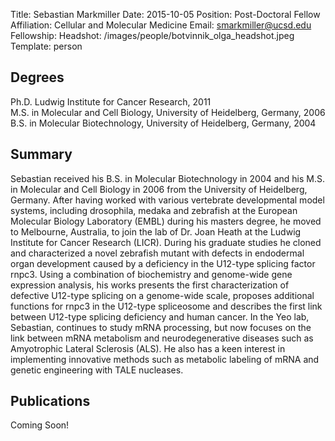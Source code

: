 Title: Sebastian Markmiller
Date: 2015-10-05
Position: Post-Doctoral Fellow
Affiliation: Cellular and Molecular Medicine
Email: smarkmiller@ucsd.edu
Fellowship: 
Headshot: /images/people/botvinnik_olga_headshot.jpeg
Template: person

## Degrees

Ph.D. Ludwig Institute for Cancer Research, 2011<br>
M.S. in Molecular and Cell Biology, University of Heidelberg, Germany, 2006<br>
B.S. in Molecular Biotechnology, University of Heidelberg, Germany, 2004<br>

## Summary

Sebastian received his B.S. in Molecular Biotechnology in 2004 and his M.S. in Molecular and Cell Biology in 2006 from the University of Heidelberg, Germany. After having worked with various vertebrate developmental model systems, including drosophila, medaka and zebrafish at the European Molecular Biology Laboratory (EMBL) during his masters degree, he moved to Melbourne, Australia, to join the lab of Dr. Joan Heath at the Ludwig Institute for Cancer Research (LICR). During his graduate studies he cloned and characterized a novel zebrafish mutant with defects in endodermal organ development caused by a deficiency in the U12-type splicing factor rnpc3. Using a combination of biochemistry and genome-wide gene expression analysis, his works presents the first characterization of defective U12-type splicing on a genome-wide scale, proposes additional functions for rnpc3 in the U12-type spliceosome and describes the first link between U12-type splicing deficiency and human cancer. In the Yeo lab, Sebastian, continues to study mRNA processing, but now focuses on the link between mRNA metabolism and neurodegenerative diseases such as Amyotrophic Lateral Sclerosis (ALS). He also has a keen interest in implementing innovative methods such as metabolic labeling of mRNA and genetic engineering with TALE nucleases.

## Publications

Coming Soon!
